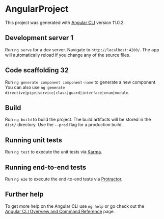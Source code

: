 # AngularProject

This project was generated with [Angular CLI](https://github.com/angular/angular-cli) version 11.0.2.

## Development server 1

Run `ng serve` for a dev server. Navigate to `http://localhost:4200/`. The app will automatically reload if you change any of the source files.

## Code scaffolding 32

Run `ng generate component component-name` to generate a new component. You can also use `ng generate directive|pipe|service|class|guard|interface|enum|module`.

## Build

Run `ng build` to build the project. The build artifacts will be stored in the `dist/` directory. Use the `--prod` flag for a production build.

## Running unit tests

Run `ng test` to execute the unit tests via [Karma](https://karma-runner.github.io).

## Running end-to-end tests

Run `ng e2e` to execute the end-to-end tests via [Protractor](http://www.protractortest.org/).

## Further help

To get more help on the Angular CLI use `ng help` or go check out the [Angular CLI Overview and Command Reference](https://angular.io/cli) page.
